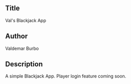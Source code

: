 ## Title
Val's Blackjack App

## Author
Valdemar Burbo

## Description
A simple Blackjack App. Player login feature coming soon.